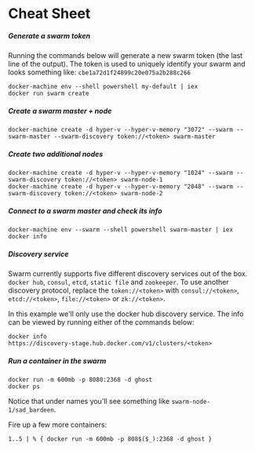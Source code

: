 # Cheat Sheet

##### Generate a swarm token
Running the commands below will generate a new swarm token (the last line of the output). The token is used to uniquely identify your swarm and looks something like: `cbe1a72d1f24899c20e075a2b288c266`
```
docker-machine env --shell powershell my-default | iex
docker run swarm create
```

##### Create a swarm master + node
```
docker-machine create -d hyper-v --hyper-v-memory "3072" --swarm --swarm-master --swarm-discovery token://<token> swarm-master
```

##### Create two additional nodes
```
docker-machine create -d hyper-v --hyper-v-memory "1024" --swarm --swarm-discovery token://<token> swarm-node-1
docker-machine create -d hyper-v --hyper-v-memory "2048" --swarm --swarm-discovery token://<token> swarm-node-2
```

##### Connect to a swarm master and check its info
```
docker-machine env --swarm --shell powershell swarm-master | iex
docker info
```

##### Discovery service
Swarm currently supports five different discovery services out of the box. `docker hub`, `consul`, `etcd`, `static file` and `zookeeper`. To use another discovery protocol, replace the `token://<token>` with `consul://<token>`, `etcd://<token>`, `file://<token>` or `zk://<token>`.

In this example we'll only use the docker hub discovery service. The info can be viewed by running either of the commands below:
```
docker info
https://discovery-stage.hub.docker.com/v1/clusters/<token>
```

##### Run a container in the swarm
```
docker run -m 600mb -p 8080:2368 -d ghost
docker ps
```
Notice that under names you'll see something like `swarm-node-1/sad_bardeen`.

Fire up a few more containers:
```
1..5 | % { docker run -m 600mb -p 808$($_):2368 -d ghost }
```
